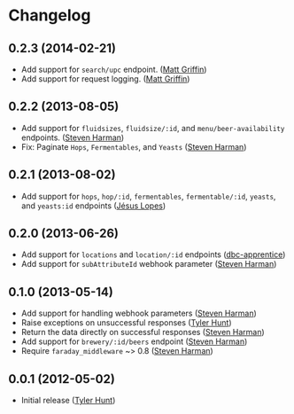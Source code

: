 # Changelog

## 0.2.3 (2014-02-21)

  * Add support for `search/upc` endpoint. ([Matt Griffin][betamatt])
  * Add support for request logging. ([Matt Griffin][betamatt])

## 0.2.2 (2013-08-05)

  * Add support for `fluidsizes`, `fluidsize/:id`, and `menu/beer-availability`
    endpoints. ([Steven Harman][stevenharman])
  * Fix: Paginate `Hops`, `Fermentables`, and `Yeasts`
    ([Steven Harman][stevenharman])

## 0.2.1 (2013-08-02)

  * Add support for `hops`, `hop/:id`, `fermentables`, `fermentable/:id`,
    `yeasts`, and `yeasts:id` endpoints ([Jésus Lopes][jtadeulopes])

## 0.2.0 (2013-06-26)

  * Add support for `locations` and `location/:id` endpoints
    ([dbc-apprentice][dbc-apprentice])
  * Add support for `subAttributeId` webhook parameter
    ([Steven Harman][stevenharman])

## 0.1.0 (2013-05-14)

  * Add support for handling webhook parameters ([Steven Harman][stevenharman])
  * Raise exceptions on unsuccessful responses ([Tyler Hunt][tylerhunt])
  * Return the data directly on successful responses
    ([Steven Harman][stevenharman])
  * Add support for `brewery/:id/beers` endpoint ([Steven Harman][stevenharman])
  * Require `faraday_middleware` ~> 0.8 ([Steven Harman][stevenharman])

## 0.0.1 (2012-05-02)

  * Initial release ([Tyler Hunt][tylerhunt])

[dbc-apprentice]: https://github.com/dbc-apprentice
[betamatt]: http://github.com/betamatt
[jtadeulopes]: https://github.com/jtadeulopes
[stevenharman]: http://github.com/stevenharman
[tylerhunt]: http://github.com/tylerhunt
